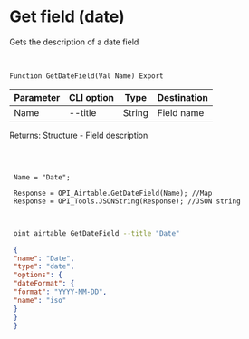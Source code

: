 ﻿---
sidebar_position: 7
---

# Get field (date)
 Gets the description of a date field


<br/>


`Function GetDateField(Val Name) Export`

 | Parameter | CLI option | Type | Destination |
 |-|-|-|-|
 | Name | --title | String | Field name |

 
 Returns: Structure - Field description

<br/>




```bsl title="Code example"
 
 Name = "Date";
 
 Response = OPI_Airtable.GetDateField(Name); //Map
 Response = OPI_Tools.JSONString(Response); //JSON string
 
```
	


```sh title="CLI command example"
 
 oint airtable GetDateField --title "Date"

```

```json title="Result"
 {
 "name": "Date",
 "type": "date",
 "options": {
 "dateFormat": {
 "format": "YYYY-MM-DD",
 "name": "iso"
 }
 }
 }
```
